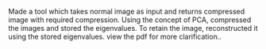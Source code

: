 Made a tool which takes normal image as input and returns compressed image with required
compression.
Using the concept of PCA, compressed the images and stored the eigenvalues.
To retain the image, reconstructed it using the stored eigenvalues.
view the pdf for more clarification..
